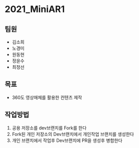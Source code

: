 # 2021_MiniAR1

## 팀원
- 김소희
- 노경미
- 원동현
- 정윤수
- 최정선

## 목표
- 360도 영상매체를 활용한 컨텐츠 제작

## 작업방법
1. 공용 저장소를 dev브랜치를 Fork를 한다
2. Fork된 개인 저장소의 Dev브랜치에서 개인작업 브랜치를 생성한다
3. 개인 브랜치에서 작업후 Dev브랜치에 PR을 생성후 병합한다
